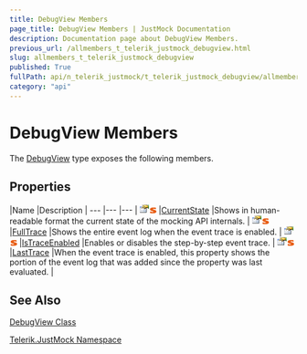 ```yaml
---
title: DebugView Members
page_title: DebugView Members | JustMock Documentation
description: Documentation page about DebugView Members.
previous_url: /allmembers_t_telerik_justmock_debugview.html
slug: allmembers_t_telerik_justmock_debugview
published: True
fullPath: api/n_telerik_justmock/t_telerik_justmock_debugview/allmembers_t_telerik_justmock_debugview
category: "api"
---
```


# DebugView Members





The [DebugView](t_telerik_justmock_debugview) type exposes the following members.

## Properties



 |Name |Description |
--- |--- |--- |
![Public property](/icons/pubproperty.gif)![Static member](/icons/static.gif) |[CurrentState](p_telerik_justmock_debugview_currentstate) |Shows in human-readable format the current state of the mocking API internals. |
![Public property](/icons/pubproperty.gif)![Static member](/icons/static.gif) |[FullTrace](p_telerik_justmock_debugview_fulltrace) |Shows the entire event log when the event trace is enabled. |
![Public property](/icons/pubproperty.gif)![Static member](/icons/static.gif) |[IsTraceEnabled](p_telerik_justmock_debugview_istraceenabled) |Enables or disables the step-by-step event trace. |
![Public property](/icons/pubproperty.gif)![Static member](/icons/static.gif) |[LastTrace](p_telerik_justmock_debugview_lasttrace) |When the event trace is enabled, this property shows the portion of the event log that was added since the property was last evaluated. |


## See Also



 [DebugView Class](t_telerik_justmock_debugview) 

 [Telerik.JustMock Namespace](n_telerik_justmock) 



